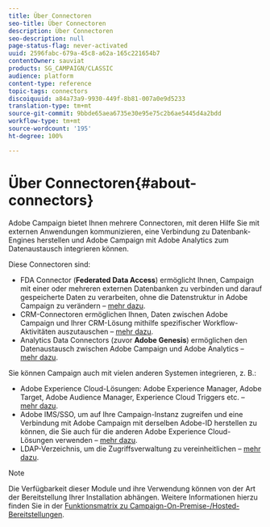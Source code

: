 ```yaml
---
title: Über Connectoren
seo-title: Über Connectoren
description: Über Connectoren
seo-description: null
page-status-flag: never-activated
uuid: 2596fabc-679a-45c8-a62a-165c221654b7
contentOwner: sauviat
products: SG_CAMPAIGN/CLASSIC
audience: platform
content-type: reference
topic-tags: connectors
discoiquuid: a84a73a9-9930-449f-8b81-007a0e9d5233
translation-type: tm+mt
source-git-commit: 9bbde65aea6735e30e95e75c2b6ae5445d4a2bdd
workflow-type: tm+mt
source-wordcount: '195'
ht-degree: 100%

---
```



# Über Connectoren{#about-connectors}

Adobe Campaign bietet Ihnen mehrere Connectoren, mit deren Hilfe Sie mit externen Anwendungen kommunizieren, eine Verbindung zu Datenbank-Engines herstellen und Adobe Campaign mit Adobe Analytics zum Datenaustausch integrieren können.

Diese Connectoren sind:

* FDA Connector (**Federated Data Access**) ermöglicht Ihnen, Campaign mit einer oder mehreren externen Datenbanken zu verbinden und darauf gespeicherte Daten zu verarbeiten, ohne die Datenstruktur in Adobe Campaign zu verändern – [mehr dazu](../../installation/using/about-fda.md).
* CRM-Connectoren ermöglichen Ihnen, Daten zwischen Adobe Campaign und Ihrer CRM-Lösung mithilfe spezifischer Workflow-Aktivitäten auszutauschen – [mehr dazu](../../platform/using/crm-connectors.md).
* Analytics Data Connectors (zuvor **Adobe Genesis**) ermöglichen den Datenaustausch zwischen Adobe Campaign und Adobe Analytics – [mehr dazu](../../platform/using/adobe-analytics-data-connector.md).

Sie können Campaign auch mit vielen anderen Systemen integrieren, z. B.:

* Adobe Experience Cloud-Lösungen: Adobe Experience Manager, Adobe Target, Adobe Audience Manager, Experience Cloud Triggers etc. – [mehr dazu](../../integrations/using/about-campaign-integrations.md).
* Adobe IMS/SSO, um auf Ihre Campaign-Instanz zugreifen und eine Verbindung mit Adobe Campaign mit derselben Adobe-ID herstellen zu können, die Sie auch für die anderen Adobe Experience Cloud-Lösungen verwenden – [mehr dazu](../../integrations/using/about-adobe-id.md).
* LDAP-Verzeichnis, um die Zugriffsverwaltung zu vereinheitlichen – [mehr dazu](../../installation/using/connecting-through-ldap.md).

>[!NOTE]
>
>Die Verfügbarkeit dieser Module und ihre Verwendung können von der Art der Bereitstellung Ihrer Installation abhängen. Weitere Informationen hierzu finden Sie in der [Funktionsmatrix zu Campaign-On-Premise-/Hosted-Bereitstellungen](../../installation/using/capability-matrix.md).

